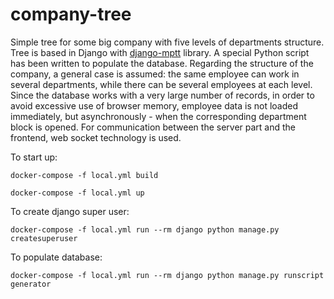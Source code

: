 # company-tree

Simple tree for some big company with five levels of departments structure. Tree is based in Django with [django-mptt](https://django-mptt.readthedocs.io/en/latest/) library. A special Python script has been written to populate the database. Regarding the structure of the company, a general case is assumed: the same employee can work in several departments, while there can be several employees at each level. Since the database works with a very large number of records, in order to avoid excessive use of browser memory, employee data is not loaded immediately, but asynchronously - when the corresponding department block is opened. For communication between the server part and the frontend, web socket technology is used.

To start up:

`docker-compose -f local.yml build`

`docker-compose -f local.yml up`

To create django super user:

`docker-compose -f local.yml run --rm django python manage.py createsuperuser`

To populate database:

`docker-compose -f local.yml run --rm django python manage.py runscript generator`
